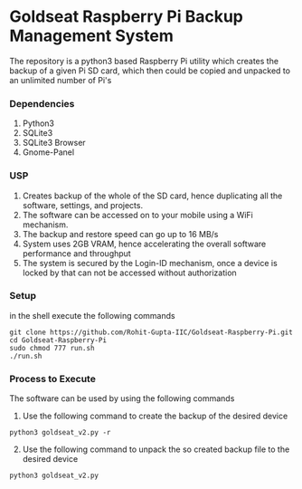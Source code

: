# Goldseat Raspberry Pi Backup Management System

The repository is a python3 based Raspberry Pi utility which creates the backup of a given Pi SD card, which then could be copied and unpacked to an unlimited number of Pi's

### Dependencies
1. Python3
2. SQLite3
3. SQLite3 Browser
4. Gnome-Panel

### USP
1. Creates backup of the whole of the SD card, hence duplicating all the software, settings, and projects.
2. The software can be accessed on to your mobile using a WiFi mechanism.
3. The backup and restore speed can go up to 16 MB/s
4. System uses 2GB VRAM, hence accelerating the overall software performance and throughput
5. The system is secured by the Login-ID mechanism, once a device is locked by that can not be accessed without authorization

### Setup
in the shell execute the following commands
``` shell
git clone https://github.com/Rohit-Gupta-IIC/Goldseat-Raspberry-Pi.git
cd Goldseat-Raspberry-Pi
sudo chmod 777 run.sh
./run.sh
```

### Process to Execute
The software can be used by using the following commands

1. Use the following command to create the backup of the desired device
``` shell
python3 goldseat_v2.py -r
```
2. Use the following command to unpack the so created backup file to the desired device
``` shell
python3 goldseat_v2.py 
```

